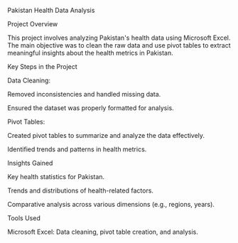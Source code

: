 Pakistan Health Data Analysis

Project Overview

This project involves analyzing Pakistan's health data using Microsoft Excel. The main objective was to clean the raw data and use pivot tables to extract meaningful insights about the health metrics in Pakistan.

Key Steps in the Project

Data Cleaning:

Removed inconsistencies and handled missing data.

Ensured the dataset was properly formatted for analysis.

Pivot Tables:

Created pivot tables to summarize and analyze the data effectively.

Identified trends and patterns in health metrics.

Insights Gained

Key health statistics for Pakistan.

Trends and distributions of health-related factors.

Comparative analysis across various dimensions (e.g., regions, years).

Tools Used

Microsoft Excel: Data cleaning, pivot table creation, and analysis.
